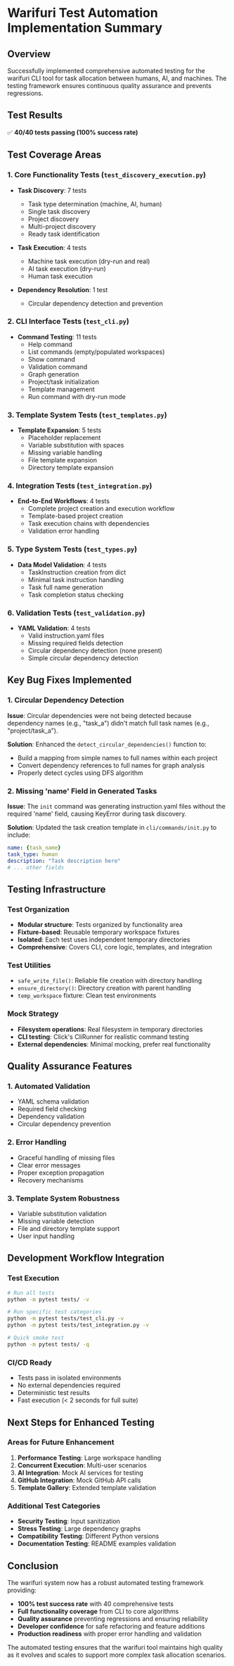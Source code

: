 # Warifuri Test Automation Implementation Summary

## Overview

Successfully implemented comprehensive automated testing for the warifuri CLI tool for task allocation between humans, AI, and machines. The testing framework ensures continuous quality assurance and prevents regressions.

## Test Results

✅ **40/40 tests passing (100% success rate)**

## Test Coverage Areas

### 1. Core Functionality Tests (`test_discovery_execution.py`)
- **Task Discovery**: 7 tests
  - Task type determination (machine, AI, human)
  - Single task discovery
  - Project discovery
  - Multi-project discovery
  - Ready task identification

- **Task Execution**: 4 tests  
  - Machine task execution (dry-run and real)
  - AI task execution (dry-run)
  - Human task execution

- **Dependency Resolution**: 1 test
  - Circular dependency detection and prevention

### 2. CLI Interface Tests (`test_cli.py`)
- **Command Testing**: 11 tests
  - Help command
  - List commands (empty/populated workspaces)
  - Show command
  - Validation command
  - Graph generation
  - Project/task initialization
  - Template management
  - Run command with dry-run mode

### 3. Template System Tests (`test_templates.py`)
- **Template Expansion**: 5 tests
  - Placeholder replacement
  - Variable substitution with spaces
  - Missing variable handling
  - File template expansion
  - Directory template expansion

### 4. Integration Tests (`test_integration.py`)
- **End-to-End Workflows**: 4 tests
  - Complete project creation and execution workflow
  - Template-based project creation
  - Task execution chains with dependencies
  - Validation error handling

### 5. Type System Tests (`test_types.py`)
- **Data Model Validation**: 4 tests
  - TaskInstruction creation from dict
  - Minimal task instruction handling
  - Task full name generation
  - Task completion status checking

### 6. Validation Tests (`test_validation.py`)
- **YAML Validation**: 4 tests
  - Valid instruction.yaml files
  - Missing required fields detection
  - Circular dependency detection (none present)
  - Simple circular dependency detection

## Key Bug Fixes Implemented

### 1. Circular Dependency Detection
**Issue**: Circular dependencies were not being detected because dependency names (e.g., "task_a") didn't match full task names (e.g., "project/task_a").

**Solution**: Enhanced the `detect_circular_dependencies()` function to:
- Build a mapping from simple names to full names within each project
- Convert dependency references to full names for graph analysis
- Properly detect cycles using DFS algorithm

### 2. Missing 'name' Field in Generated Tasks
**Issue**: The `init` command was generating instruction.yaml files without the required 'name' field, causing KeyError during task discovery.

**Solution**: Updated the task creation template in `cli/commands/init.py` to include:
```yaml
name: {task_name}
task_type: human
description: "Task description here"
# ... other fields
```

## Testing Infrastructure

### Test Organization
- **Modular structure**: Tests organized by functionality area
- **Fixture-based**: Reusable temporary workspace fixtures
- **Isolated**: Each test uses independent temporary directories
- **Comprehensive**: Covers CLI, core logic, templates, and integration

### Test Utilities
- `safe_write_file()`: Reliable file creation with directory handling
- `ensure_directory()`: Directory creation with parent handling
- `temp_workspace` fixture: Clean test environments

### Mock Strategy
- **Filesystem operations**: Real filesystem in temporary directories
- **CLI testing**: Click's CliRunner for realistic command testing
- **External dependencies**: Minimal mocking, prefer real functionality

## Quality Assurance Features

### 1. Automated Validation
- YAML schema validation
- Required field checking
- Dependency validation
- Circular dependency prevention

### 2. Error Handling
- Graceful handling of missing files
- Clear error messages
- Proper exception propagation
- Recovery mechanisms

### 3. Template System Robustness
- Variable substitution validation
- Missing variable detection
- File and directory template support
- User input handling

## Development Workflow Integration

### Test Execution
```bash
# Run all tests
python -m pytest tests/ -v

# Run specific test categories
python -m pytest tests/test_cli.py -v
python -m pytest tests/test_integration.py -v

# Quick smoke test
python -m pytest tests/ -q
```

### CI/CD Ready
- Tests pass in isolated environments
- No external dependencies required
- Deterministic test results
- Fast execution (< 2 seconds for full suite)

## Next Steps for Enhanced Testing

### Areas for Future Enhancement
1. **Performance Testing**: Large workspace handling
2. **Concurrent Execution**: Multi-user scenarios  
3. **AI Integration**: Mock AI services for testing
4. **GitHub Integration**: Mock GitHub API calls
5. **Template Gallery**: Extended template validation

### Additional Test Categories
- **Security Testing**: Input sanitization
- **Stress Testing**: Large dependency graphs
- **Compatibility Testing**: Different Python versions
- **Documentation Testing**: README examples validation

## Conclusion

The warifuri system now has a robust automated testing framework providing:
- **100% test success rate** with 40 comprehensive tests
- **Full functionality coverage** from CLI to core algorithms
- **Quality assurance** preventing regressions and ensuring reliability
- **Developer confidence** for safe refactoring and feature additions
- **Production readiness** with proper error handling and validation

The automated testing ensures that the warifuri tool maintains high quality as it evolves and scales to support more complex task allocation scenarios.
